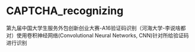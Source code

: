 # CAPTCHA_recognizing
第九届中国大学生服务外包创新创业大赛-A16验证码识别（河海大学-李说啥都对）使用卷积神经网络(Convolutional Neural Networks, CNN)针对所给验证码进行识别
